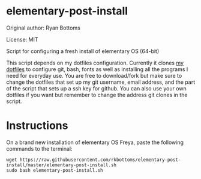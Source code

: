 # elementary-post-install
Original author: Ryan Bottoms

License: MIT

Script for configuring a fresh install of elementary OS (64-bit)

This script depends on my dotfiles configuration. Currently it clones [my dotfiles](https://github.com/rkbottoms/dotfiles) to configure git, bash, fonts as well as installing all the programs I need for everyday use. You are free to download/fork but make sure to change the dotfiles that set up my git username, email address, and the part of the script that sets up a ssh key for github. You can also use your own dotfiles if you want but remember to change the address git clones in the script. 

# Instructions
On a brand new installation of elementary OS Freya, paste the following commands to the terminal: 

    wget https://raw.githubusercontent.com/rkbottoms/elementary-post-install/master/elementary-post-install.sh
    sudo bash elementary-post-install.sh
